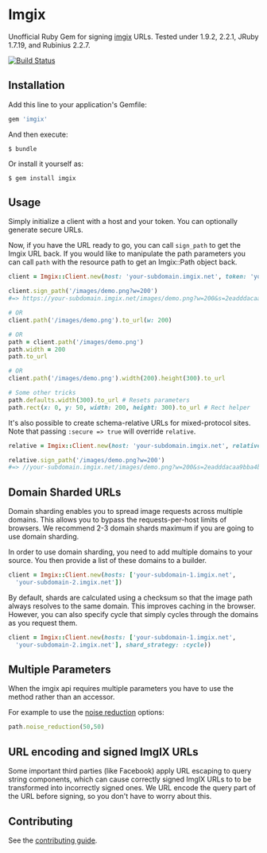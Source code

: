 # Imgix

Unofficial Ruby Gem for signing [imgix](http://imgix.com) URLs. Tested under 1.9.2, 2.2.1, JRuby 1.7.19, and Rubinius 2.2.7.

[![Build Status](https://travis-ci.org/soffes/imgix-rb.png?branch=master)](https://travis-ci.org/soffes/imgix-rb)


## Installation

Add this line to your application's Gemfile:

``` ruby
gem 'imgix'
```

And then execute:

    $ bundle

Or install it yourself as:

    $ gem install imgix


## Usage

Simply initialize a client with a host and your token. You can optionally generate secure URLs.

Now, if you have the URL ready to go, you can call `sign_path` to get the Imgix URL back. If you would like to manipulate the path parameters you can call `path` with the resource path to get an Imgix::Path object back.

``` ruby
client = Imgix::Client.new(host: 'your-subdomain.imgix.net', token: 'your-token', secure: true)

client.sign_path('/images/demo.png?w=200')
#=> https://your-subdomain.imgix.net/images/demo.png?w=200&s=2eadddacaa9bba4b88900d245f03f51e

# OR
client.path('/images/demo.png').to_url(w: 200)

# OR
path = client.path('/images/demo.png')
path.width = 200
path.to_url

# OR
client.path('/images/demo.png').width(200).height(300).to_url

# Some other tricks
path.defaults.width(300).to_url # Resets parameters
path.rect(x: 0, y: 50, width: 200, height: 300).to_url # Rect helper
```

It's also possible to create schema-relative URLs for mixed-protocol sites. Note that passing `:secure => true` will override `relative`.

```ruby
relative = Imgix::Client.new(host: 'your-subdomain.imgix.net', relative: true)

relative.sign_path('/images/demo.png?w=200')
#=> //your-subdomain.imgix.net/images/demo.png?w=200&s=2eadddacaa9bba4b88900d245f03f51e
```

## Domain Sharded URLs

Domain sharding enables you to spread image requests across multiple domains. This allows you to bypass the requests-per-host limits of browsers. We recommend 2-3 domain shards maximum if you are going to use domain sharding.

In order to use domain sharding, you need to add multiple domains to your source. You then provide a list of these domains to a builder.


``` ruby
client = Imgix::Client.new(hosts: ['your-subdomain-1.imgix.net',
  'your-subdomain-2.imgix.net'])
```

By default, shards are calculated using a checksum so that the image path always resolves to the same domain. This improves caching in the browser. However, you can also specify cycle that simply cycles through the domains as you request them.


``` ruby
client = Imgix::Client.new(hosts: ['your-subdomain-1.imgix.net',
  'your-subdomain-2.imgix.net'], shard_strategy: :cycle))
```


## Multiple Parameters

When the imgix api requires multiple parameters you have to use the method rather than an accessor.

For example to use the [noise reduction](http://www.imgix.com/docs/urlapi/enhance#nr-nrs) options:

``` ruby
path.noise_reduction(50,50)
```


## URL encoding and signed ImgIX URLs

Some important third parties (like Facebook) apply URL escaping to query string components, which can cause correctly signed ImgIX URLs to to be transformed into incorrectly signed ones. We URL encode the query part of the URL before signing, so you don't have to worry about this.


## Contributing

See the [contributing guide](Contributing.markdown).
